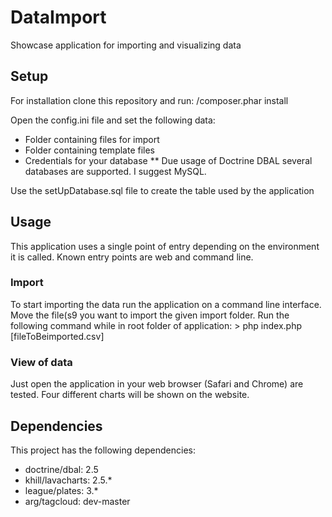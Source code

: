 # DataImport
Showcase application for importing and visualizing data

## Setup
For installation clone this repository and run:
/composer.phar install

Open the config.ini file and set the following data:
* Folder containing files for import
* Folder containing template files
* Credentials for your database
** Due usage of Doctrine DBAL several databases are supported. I suggest MySQL.

Use the setUpDatabase.sql file to create the table used by the application

## Usage
This application uses a single point of entry depending on the environment it
is called. Known entry points are web and command line.

### Import
To start importing the data run the application on a command line interface.
Move the file(s9 you want to import the given import folder.
Run the following command while in root folder of application:
    > php index.php [fileToBeimported.csv]

### View of data
Just open the application in your web browser (Safari and Chrome) are tested.
Four different charts will be shown on the website.

## Dependencies
This project has the following dependencies:
* doctrine/dbal: 2.5
* khill/lavacharts: 2.5.*
* league/plates: 3.*
* arg/tagcloud: dev-master
